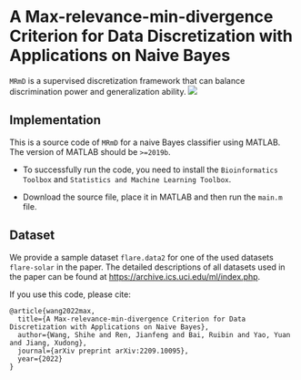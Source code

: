 # A Max-relevance-min-divergence Criterion for Data Discretization with Applications on Naive Bayes
`MRmD` is a supervised discretization framework that can balance discrimination power and generalization ability.
![]([https://github.com/shellpower96/Semi-supervised-Adaptive-Discriminative-Discretization-for-Naive-Bayes-classifier/blob/main/framework.png](https://github.com/shellpower96/MRmD/blob/main/frame.png))

## Implementation
This is a source code of `MRmD` for a naive Bayes classifier using MATLAB. The version of MATLAB should be `>=2019b`.
- To successfully run the code, you need to install the `Bioinformatics Toolbox` and `Statistics and Machine Learning Toolbox`.
* Download the source file, place it in MATLAB and then run the `main.m` file.

## Dataset
We provide a sample dataset `flare.data2` for one of the used datasets `flare-solar` in the paper.
The detailed descriptions of all datasets used in the paper can be found at https://archive.ics.uci.edu/ml/index.php.

If you use this code, please cite:
```
@article{wang2022max,
  title={A Max-relevance-min-divergence Criterion for Data Discretization with Applications on Naive Bayes},
  author={Wang, Shihe and Ren, Jianfeng and Bai, Ruibin and Yao, Yuan and Jiang, Xudong},
  journal={arXiv preprint arXiv:2209.10095},
  year={2022}
}
```
